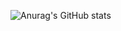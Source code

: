 ![Anurag's GitHub stats](https://github-readme-stats.vercel.app/api?username=parksuja&show_icons=true&theme=radical)
